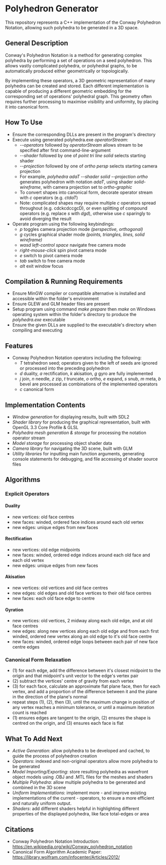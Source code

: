 # Polyhedron Generator
This repository represents a C++ implementation of the Conway Polyhedron Notation, allowing such polyhedra to be generated in a 3D space.

## General Description
Conway's Polyhedron Notation is a method for generating complex polyhedra by performing a set of operations on a seed polyhedron. This allows vastly complicated polyhedra, or polyhedral graphs, to be automatically produced either geometrically or topologically.

By implementing these operators, a 3D geometric representation of many polyhedra can be created and stored. Each different implementation is capable of producing a different geometric embedding for the corresponding set of operations' polyhedral graph. This geometry often requires further processing to maximise visibility and uniformity, by placing it into canonical form.

## How To Use
- Ensure the corresponding DLLs are present in the program's directory
- Execute using generated polyhedra.exe *operatorStream*:
	- *--operators* followed by *operatorStream* allows stream to be specified after first command-line-argument
	- *--shader* followed by one of *point tri line solid* selects starting shader
	- *--projection* followed by one of *ortho persp* selects starting camera projection
	- For example, *polyhedra adaT --shader solid --projection ortho* generates polyhedron with notation *adaT*, using shader *solid-wireframe*, with camera projection set to *ortho-graphic*
	- To convert shapes into canonical form, decorate operator stream with *c* operators (e.g. *ctdaT*)
	- Note: complicated shapes may require multiple *c* operators spread throughout (e.g. cdckcdccgcD), or even splitting of compound operators (e.g. replace *s* with *dgd*), otherwise use *c* sparingly to avoid diverging the result
- Operate program using the following keybindings:
	- *p* toggles camera projection mode *(perspective, orthogonal)*
	- *g* cycles graphical shader mode *(points, triangles, lines, solid wireframe)*
	- *wasd left-control space* navigate free camera mode
	- *right-mouse-click* spin pivot camera mode
	- *e* switch to pivot camera mode
	- *tab* switch to free camera mode
	- *alt* exit window focus

## Compilation & Running Requirements
- Ensure MinGW compiler or compatible alternative is installed and accessible within the folder's environment
- Ensure GLEW and GLM header files are present
- Setup program using command *make prepare* then *make* on Windows operating system within the folder's directory to produce the *polyhedra.exe* executable
- Ensure the given DLLs are supplied to the executable's directory when compiling and executing

## Features
- Conway Polyhedron Notation operators including the following:
	- *T* tetrahedron seed; operators given to the left of seeds are ignored or processed into the preceding polyhedron
	- *d* duality, *a* rectification, *k* akisation, *g* gyro are fully implemented
	- *j* join, *n* needle, *z* zip, *t* truncate, *o* ortho, *e* expand, *s* snub, *m* meta, *b* bevel are processed as combinations of the implemented operators
	- *c* canonical form

## Implementation Contents
- *Window generation* for displaying results, built with SDL2
- *Shader library* for producing the graphical representation, built with OpenGL 3.3 Core Profile & GLSL
- *Polyhedra mesh generation & storage* for processing the notation operator stream
- *Model storage* for processing object shader data
- *Camera library* for navigating the 3D scene, built with GLM
- *Utility libraries* for inputting main function arguments, generating console statements for debugging, and file accessing of shader source files

## Algorithms

### Explicit Operators
#### Duality
- new vertices: old face centres
- new faces: winded, ordered face indices around each old vertex
- new edges: unique edges from new faces
#### Rectification
- new vertices: old edge midpoints
- new faces: winded, ordered edge indices around each old face and each old vertex
- new edges: unique edges from new faces
#### Akisation
- new vertices: old vertices and old face centres
- new edges: old edges and old face vertices to their old face centres
- new faces: each old face edge to centre
#### Gyration
- new vertices: old vertices, 2 midway along each old edge, and at old face centres
- new edges: along new vertices along each old edge and from each first winded, ordered new vertex along an old edge to it's old face centre
- new faces: winded, ordered edge loops between each pair of new face centre edges

### Canonical Form Relaxation
- (1) for each edge, add the difference between it's closest midpoint to the origin and that midpoint's unit vector to the edge's vertex pair
- (2) subtract the vertices' centre of gravity from each vertex
- (3) for each face, calculate an approximate flat plane face, then for each vertex, and add a proportion of the difference between it and the plane in the direction of the plane's normal
- repeat steps (1), (2), then (3), until the maximum change in position of any vertex reaches a minimum tolerance, or until a maximum iteration count is reached
- (1) ensures edges are tangent to the origin, (2) ensures the shape is centred on the origin, and (3) ensures each face is flat

## What To Add Next
- *Active Generation*: allow polyhedra to be developed and cached, to guide the process of polyhedron creation
- *Operators*: indexed and non-original operators allow more polyhedra to be generated
- *Model Importing/Exporting*: store resulting polyhedra as wavefront object models using .OBJ and .MTL files for the meshes and shaders
- *Multiple Polyhedra*: allow multiple polyhedra to be generated and combined in the 3D scene
- *Uniform Implementations*: implement more - and improve existing implementations of the current - operators, to ensure a more efficient and naturally uniform output.
- *Shaders*: add different shaders helpful in highlighting different properties of the displayed polyhedra, like face total-edges or area

## Citations
- Conway Polyhedron Notation Introduction: https://en.wikipedia.org/wiki/Conway_polyhedron_notation
- Canonical Form Algorithm Academic Paper: https://library.wolfram.com/infocenter/Articles/2012/